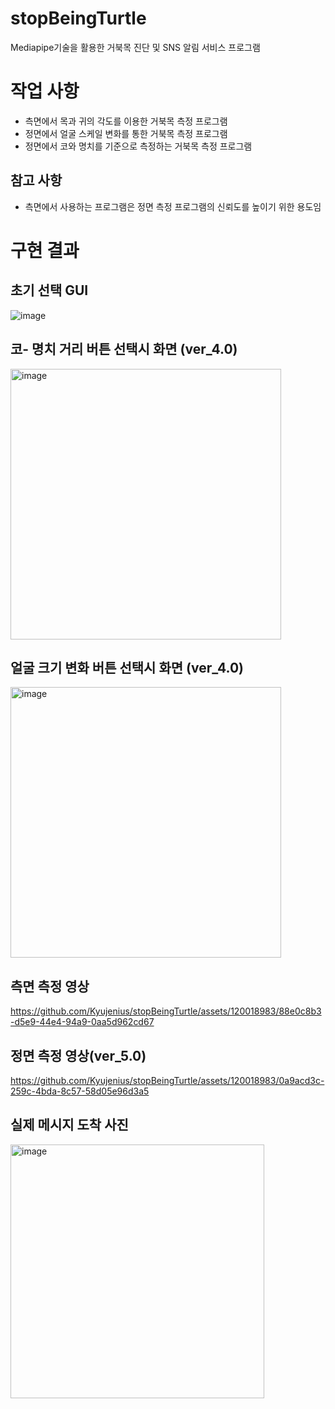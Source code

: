 # stopBeingTurtle
Mediapipe기술을 활용한 거북목 진단 및 SNS 알림 서비스 프로그램

# 작업 사항

- 측면에서 목과 귀의 각도를 이용한 거북목 측정 프로그램
- 정면에서 얼굴 스케일 변화를 통한 거북목 측정 프로그램
- 정면에서 코와 명치를 기준으로 측정하는 거북목 측정 프로그램

## 참고 사항

- 측면에서 사용하는 프로그램은 정면 측정 프로그램의 신뢰도를 높이기 위한 용도임


# 구현 결과 

## 초기 선택 GUI
![image](https://github.com/Kyujenius/stopBeingTurtle/assets/120018983/977037f7-ab4d-477f-8e34-dafbd10007b8)


## 코- 명치 거리 버튼 선택시 화면 (ver_4.0)
<img width="433" alt="image" src="https://github.com/Kyujenius/stopBeingTurtle/assets/120018983/6cfea933-92ae-4364-9da1-0267a60d41bb">

## 얼굴 크기 변화 버튼 선택시 화면 (ver_4.0)
<img width="433" alt="image" src="https://github.com/Kyujenius/stopBeingTurtle/assets/120018983/0bab3206-f281-424a-8226-dfc917d4cc0f">


## 측면 측정 영상
https://github.com/Kyujenius/stopBeingTurtle/assets/120018983/88e0c8b3-d5e9-44e4-94a9-0aa5d962cd67

## 정면 측정 영상(ver_5.0)
https://github.com/Kyujenius/stopBeingTurtle/assets/120018983/0a9acd3c-259c-4bda-8c57-58d05e96d3a5


## 실제 메시지 도착 사진
<img width="406" alt="image" src="https://github.com/Kyujenius/stopBeingTurtle/assets/120018983/2bc05082-dd0a-4824-9283-2a8bc9f3457e">
